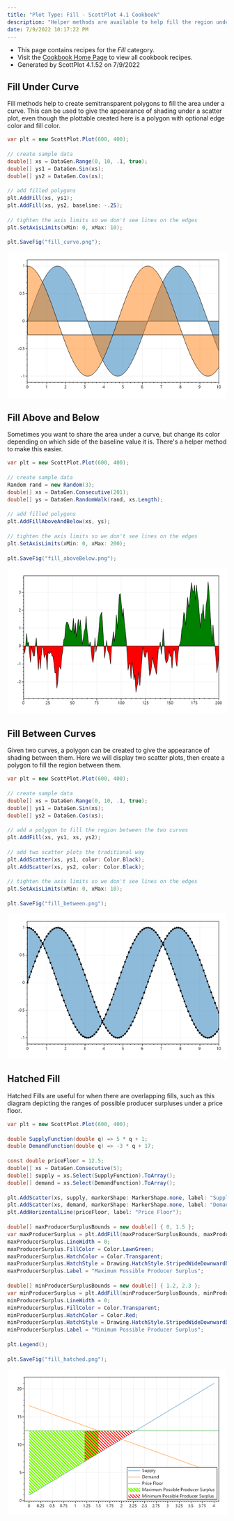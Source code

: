 ```yaml
---
title: "Plot Type: Fill - ScottPlot 4.1 Cookbook"
description: "Helper methods are available to help fill the region under a curve."
date: 7/9/2022 10:17:22 PM
---
```


* This page contains recipes for the _Fill_ category.
* Visit the [Cookbook Home Page](../../) to view all cookbook recipes.
* Generated by ScottPlot 4.1.52 on 7/9/2022
## Fill Under Curve

Fill methods help to create semitransparent polygons to fill the area under a curve. This can be used to give the appearance of shading under a scatter plot, even though the plottable created here is a polygon with optional edge color and fill color.

```cs
var plt = new ScottPlot.Plot(600, 400);

// create sample data
double[] xs = DataGen.Range(0, 10, .1, true);
double[] ys1 = DataGen.Sin(xs);
double[] ys2 = DataGen.Cos(xs);

// add filled polygons
plt.AddFill(xs, ys1);
plt.AddFill(xs, ys2, baseline: -.25);

// tighten the axis limits so we don't see lines on the edges
plt.SetAxisLimits(xMin: 0, xMax: 10);

plt.SaveFig("fill_curve.png");
```

<img src='../../images/fill_curve.png' class='d-block mx-auto my-5' />


## Fill Above and Below

Sometimes you want to share the area under a curve, but change its color depending on which side of the baseline value it is. There's a helper method to make this easier.

```cs
var plt = new ScottPlot.Plot(600, 400);

// create sample data
Random rand = new Random(3);
double[] xs = DataGen.Consecutive(201);
double[] ys = DataGen.RandomWalk(rand, xs.Length);

// add filled polygons
plt.AddFillAboveAndBelow(xs, ys);

// tighten the axis limits so we don't see lines on the edges
plt.SetAxisLimits(xMin: 0, xMax: 200);

plt.SaveFig("fill_aboveBelow.png");
```

<img src='../../images/fill_abovebelow.png' class='d-block mx-auto my-5' />


## Fill Between Curves

Given two curves, a polygon can be created to give the appearance of shading between them. Here we will display two scatter plots, then create a polygon to fill the region between them.

```cs
var plt = new ScottPlot.Plot(600, 400);

// create sample data
double[] xs = DataGen.Range(0, 10, .1, true);
double[] ys1 = DataGen.Sin(xs);
double[] ys2 = DataGen.Cos(xs);

// add a polygon to fill the region between the two curves
plt.AddFill(xs, ys1, xs, ys2);

// add two scatter plots the traditional way
plt.AddScatter(xs, ys1, color: Color.Black);
plt.AddScatter(xs, ys2, color: Color.Black);

// tighten the axis limits so we don't see lines on the edges
plt.SetAxisLimits(xMin: 0, xMax: 10);

plt.SaveFig("fill_between.png");
```

<img src='../../images/fill_between.png' class='d-block mx-auto my-5' />


## Hatched Fill

Hatched Fills are useful for when there are overlapping fills, such as this diagram depicting the ranges of possible producer surpluses under a price floor.

```cs
var plt = new ScottPlot.Plot(600, 400);

double SupplyFunction(double q) => 5 * q + 1;
double DemandFunction(double q) => -3 * q + 17;

const double priceFloor = 12.5;
double[] xs = DataGen.Consecutive(5);
double[] supply = xs.Select(SupplyFunction).ToArray();
double[] demand = xs.Select(DemandFunction).ToArray();

plt.AddScatter(xs, supply, markerShape: MarkerShape.none, label: "Supply");
plt.AddScatter(xs, demand, markerShape: MarkerShape.none, label: "Demand");
plt.AddHorizontalLine(priceFloor, label: "Price Floor");

double[] maxProducerSurplusBounds = new double[] { 0, 1.5 };
var maxProducerSurplus = plt.AddFill(maxProducerSurplusBounds, maxProducerSurplusBounds.Select(SupplyFunction).ToArray(), maxProducerSurplusBounds, Enumerable.Repeat(priceFloor, 2).ToArray());
maxProducerSurplus.LineWidth = 0;
maxProducerSurplus.FillColor = Color.LawnGreen;
maxProducerSurplus.HatchColor = Color.Transparent;
maxProducerSurplus.HatchStyle = Drawing.HatchStyle.StripedWideDownwardDiagonal;
maxProducerSurplus.Label = "Maximum Possible Producer Surplus";

double[] minProducerSurplusBounds = new double[] { 1.2, 2.3 };
var minProducerSurplus = plt.AddFill(minProducerSurplusBounds, minProducerSurplusBounds.Select(SupplyFunction).ToArray(), minProducerSurplusBounds, Enumerable.Repeat(priceFloor, 2).ToArray());
minProducerSurplus.LineWidth = 0;
minProducerSurplus.FillColor = Color.Transparent;
minProducerSurplus.HatchColor = Color.Red;
minProducerSurplus.HatchStyle = Drawing.HatchStyle.StripedWideDownwardDiagonal;
minProducerSurplus.Label = "Minimum Possible Producer Surplus";

plt.Legend();

plt.SaveFig("fill_hatched.png");
```

<img src='../../images/fill_hatched.png' class='d-block mx-auto my-5' />



